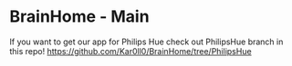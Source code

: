 # BrainHome - Main

If you want to get our app for Philips Hue check out PhilipsHue branch in this repo! https://github.com/Kar0ll0/BrainHome/tree/PhilipsHue

